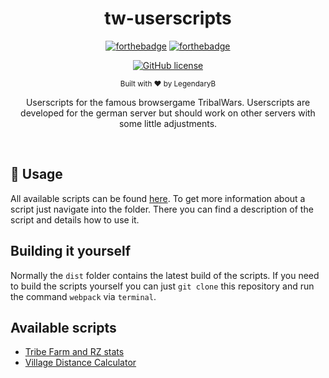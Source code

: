 <h1 align="center">tw-userscripts</h1><div align="center">

[![forthebadge](https://forthebadge.com/images/badges/fuck-it-ship-it.svg)](https://forthebadge.com)
[![forthebadge](https://forthebadge.com/images/badges/made-with-javascript.svg)](https://forthebadge.com)

[![GitHub license](https://img.shields.io/github/license/LegendaryB/tw-userscripts.svg?longCache=true&style=flat-square)](https://github.com/LegendaryB/tw-userscripts/blob/main/LICENSE)

<sub>Built with ❤︎ by LegendaryB</sub>

Userscripts for the famous browsergame TribalWars. Userscripts are developed for the german server but should work on other servers with some little adjustments.
</div><br>

## 📝 Usage

All available scripts can be found [here](https://github.com/LegendaryB/tw-userscripts/tree/main/src/userscripts). To get more information about a script just navigate into the folder. There you can
find a description of the script and details how to use it.

## Building it yourself
Normally the `dist` folder contains the latest build of the scripts. If you need to build the scripts yourself you can just `git clone` this repository and run the command `webpack` via `terminal`.

## Available scripts
- [Tribe Farm and RZ stats](https://github.com/LegendaryB/tw-userscripts/tree/main/src/userscripts/TribeFarmAndRZStats)
- [Village Distance Calculator](https://github.com/LegendaryB/tw-userscripts/tree/main/src/userscripts/VillageDistanceCalculator)